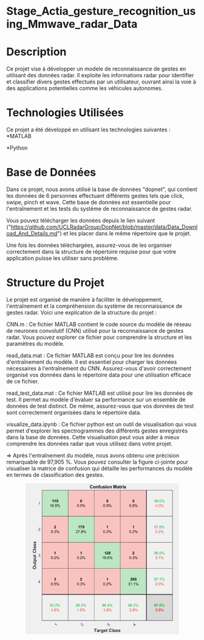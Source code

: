# Stage_Actia_gesture_recognition_using_Mmwave_radar_Data
# Description
Ce projet vise à développer un modele de reconnaissance de gestes en utilisant des données radar. Il exploite les informations radar pour identifier et classifier divers gestes effectués par un utilisateur, ouvrant ainsi la voie à des applications potentielles comme les véhicules autonomes.
# Technologies Utilisées
Ce projet a été développé en utilisant les technologies suivantes :  
*MATLAB  

*Python
# Base de Données
Dans ce projet, nous avons utilisé la base de données "dopnet", qui contient les données de 6 personnes effectuant différents gestes tels que click, swipe, pinch et wave. Cette base de données est essentielle pour l'entraînement et les tests du système de reconnaissance de gestes radar.

Vous pouvez télécharger les données depuis le lien suivant ("https://github.com/UCLRadarGroup/DopNet/blob/master/data/Data_Download_And_Details.md") et les placer dans le même répertoire que le projet.

Une fois les données téléchargées, assurez-vous de les organiser correctement dans la structure de répertoire requise pour que votre application puisse les utiliser sans problème.
# Structure du Projet
Le projet est organisé de manière à faciliter le développement, l'entraînement et la compréhension du système de reconnaissance de gestes radar. Voici une explication de la structure du projet :

CNN.m : Ce fichier MATLAB contient le code source du modèle de réseau de neurones convolutif (CNN) utilisé pour la reconnaissance de gestes radar. Vous pouvez explorer ce fichier pour comprendre la structure et les paramètres du modèle.

read_data.mat : Ce fichier MATLAB est conçu pour lire les données d'entraînement du modèle. Il est essentiel pour charger les données nécessaires à l'entraînement du CNN. Assurez-vous d'avoir correctement organisé vos données dans le répertoire data pour une utilisation efficace de ce fichier.

read_test_data.mat : Ce fichier MATLAB est utilisé pour lire les données de test. Il permet au modèle d'évaluer sa performance sur un ensemble de données de test distinct. De même, assurez-vous que vos données de test sont correctement organisées dans le répertoire data.

visualize_data.ipynb : Ce fichier python est un outil de visualisation qui vous permet d'explorer les spectrogrammes des différents gestes enregistrés dans la base de données. Cette visualisation peut vous aider à mieux comprendre les données radar que vous utilisez dans votre projet.



=> Après l'entraînement du modèle, nous avons obtenu une précision remarquable de 97,905 %. Vous pouvez consulter la figure ci-jointe pour visualiser la matrice de confusion qui détaille les performances du modèle en termes de classification des gestes.  

<p align="center">
  <img src="https://github.com/140300/Stage_Actia_gesture_recognition_using_Mmwave_radar_Data/blob/main/confusion_matrix.png" alt="Alt Text">
</p>



